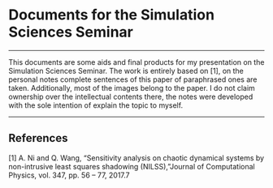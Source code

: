 # Documents for the Simulation Sciences Seminar
---

This documents are some aids and final products for my presentation on the Simulation Sciences Seminar. The work is entirely based on [1], on the personal notes complete sentences of this paper of paraphrased ones are taken. Additionally, most of the images belong to the paper. I do not claim ownership over the intellectual contents there, the notes were developed with the sole intention of explain the topic to myself.

---

## References

[1] A. Ni and Q. Wang,  “Sensitivity analysis on chaotic dynamical systems by non-intrusive least squares shadowing (NILSS),”Journal of Computational Physics, vol. 347, pp. 56 – 77, 2017.7
